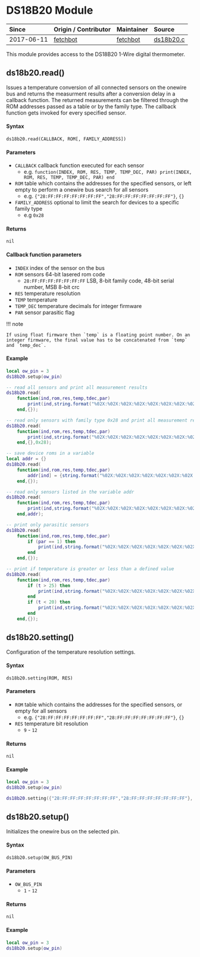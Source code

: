 # DS18B20 Module
| Since  | Origin / Contributor  | Maintainer  | Source  |
| :----- | :-------------------- | :---------- | :------ |
| 2017-06-11 | [fetchbot](https://github.com/fetchbot) | [fetchbot](https://github.com/fetchbot) | [ds18b20.c](../../../app/modules/ds18b20.c)|

This module provides access to the DS18B20 1-Wire digital thermometer.

## ds18b20.read()
Issues a temperature conversion of all connected sensors on the onewire bus and returns the measurment results after a conversion delay in a callback function.
The returned measurements can be filtered through the ROM addresses passed as a table or by the family type.
The callback function gets invoked for every specified sensor.

#### Syntax
`ds18b20.read(CALLBACK, ROM[, FAMILY_ADDRESS])`

#### Parameters
- `CALLBACK` callback function executed for each sensor
	* e.g. `function(INDEX, ROM, RES, TEMP, TEMP_DEC, PAR) print(INDEX, ROM, RES, TEMP, TEMP_DEC, PAR) end`
- `ROM` table which contains the addresses for the specified sensors, or left empty to perform a onewire bus search for all sensors
	* e.g. `{"28:FF:FF:FF:FF:FF:FF:FF","28:FF:FF:FF:FF:FF:FF:FF"}`, `{}`
- `FAMILY_ADDRESS` optional to limit the search for devices to a specific family type
	* e.g `0x28`

#### Returns
`nil`

#### Callback function parameters
- `INDEX` index of the sensor on the bus
- `ROM` sensors 64-bit lasered rom code
	* `28:FF:FF:FF:FF:FF:FF:FF` LSB, 8-bit family code, 48-bit serial number, MSB 8-bit crc
- `RES` temperature resolution
- `TEMP` temperature
- `TEMP_DEC` temperature decimals for integer firmware
- `PAR` sensor parasitic flag

!!! note

	If using float firmware then `temp` is a floating point number. On an integer firmware, the final value has to be concatenated from `temp` and `temp_dec`.

#### Example
```lua
local ow_pin = 3
ds18b20.setup(ow_pin)

-- read all sensors and print all measurement results
ds18b20.read(
	function(ind,rom,res,temp,tdec,par)
		print(ind,string.format("%02X:%02X:%02X:%02X:%02X:%02X:%02X:%02X",string.match(rom,"(%d+):(%d+):(%d+):(%d+):(%d+):(%d+):(%d+):(%d+)")),res,temp,tdec,par)
	end,{});

-- read only sensors with family type 0x28 and print all measurement results
ds18b20.read(
	function(ind,rom,res,temp,tdec,par)
		print(ind,string.format("%02X:%02X:%02X:%02X:%02X:%02X:%02X:%02X",string.match(rom,"(%d+):(%d+):(%d+):(%d+):(%d+):(%d+):(%d+):(%d+)")),res,temp,tdec,par)
	end,{},0x28);

-- save device roms in a variable
local addr = {}
ds18b20.read(
	function(ind,rom,res,temp,tdec,par)
		addr[ind] = {string.format("%02X:%02X:%02X:%02X:%02X:%02X:%02X:%02X",string.match(rom,"(%d+):(%d+):(%d+):(%d+):(%d+):(%d+):(%d+):(%d+)"))}
	end,{});

-- read only sensors listed in the variable addr
ds18b20.read(
	function(ind,rom,res,temp,tdec,par)
		print(ind,string.format("%02X:%02X:%02X:%02X:%02X:%02X:%02X:%02X",string.match(rom,"(%d+):(%d+):(%d+):(%d+):(%d+):(%d+):(%d+):(%d+)")),res,temp,tdec,par)
	end,addr);

-- print only parasitic sensors
ds18b20.read(
	function(ind,rom,res,temp,tdec,par)
		if (par == 1) then
			print(ind,string.format("%02X:%02X:%02X:%02X:%02X:%02X:%02X:%02X",string.match(rom,"(%d+):(%d+):(%d+):(%d+):(%d+):(%d+):(%d+):(%d+)")),res,temp,tdec,par)
		end
	end,{});

-- print if temperature is greater or less than a defined value
ds18b20.read(
	function(ind,rom,res,temp,tdec,par)
		if (t > 25) then
			print(ind,string.format("%02X:%02X:%02X:%02X:%02X:%02X:%02X:%02X",string.match(rom,"(%d+):(%d+):(%d+):(%d+):(%d+):(%d+):(%d+):(%d+)")),res,temp,tdec,par)
		end
		if (t < 20) then
			print(ind,string.format("%02X:%02X:%02X:%02X:%02X:%02X:%02X:%02X",string.match(rom,"(%d+):(%d+):(%d+):(%d+):(%d+):(%d+):(%d+):(%d+)")),res,temp,tdec,par)
		end
	end,{});
```

## ds18b20.setting()
Configuration of the temperature resolution settings.

#### Syntax
`ds18b20.setting(ROM, RES)`

#### Parameters
- `ROM` table which contains the addresses for the specified sensors, or empty for all sensors
	* e.g. `{"28:FF:FF:FF:FF:FF:FF:FF","28:FF:FF:FF:FF:FF:FF:FF"}`, `{}`
- `RES` temperature bit resolution
	* `9` - `12`

#### Returns
`nil`

#### Example
```lua
local ow_pin = 3
ds18b20.setup(ow_pin)

ds18b20.setting({"28:FF:FF:FF:FF:FF:FF:FF","28:FF:FF:FF:FF:FF:FF:FF"}, 9)
```

## ds18b20.setup()
Initializes the onewire bus on the selected pin.

#### Syntax
`ds18b20.setup(OW_BUS_PIN)`

#### Parameters
- `OW_BUS_PIN`
	* `1` - `12`

#### Returns
`nil`

#### Example
```lua
local ow_pin = 3
ds18b20.setup(ow_pin)
```